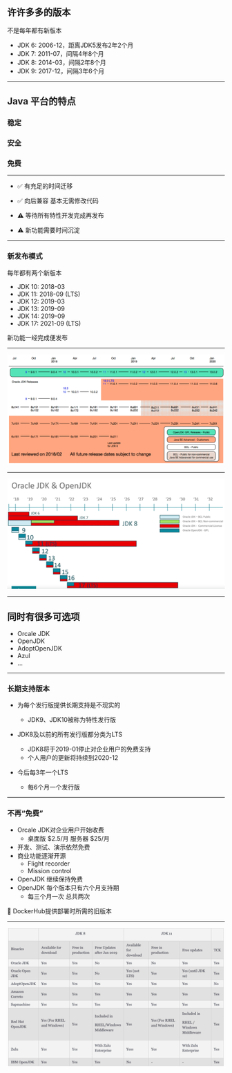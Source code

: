 ## 许许多多的版本

不是每年都有新版本

- JDK 6: 2006-12，距离JDK5发布2年2个月
- JDK 7: 2011-07，间隔4年8个月
- JDK 8: 2014-03，间隔2年8个月
- JDK 9: 2017-12，间隔3年6个月

---
<!-- .slide: class="center" -->

## Java 平台的特点

### 稳定

### 安全

### 免费

---
<!-- .slide: class="center" -->

- ✅ 有充足的时间迁移

- ✅ 向后兼容 基本无需修改代码

- ⚠️ 等待所有特性开发完成再发布

- ⚠️ 新功能需要时间沉淀

---

### 新发布模式

每年都有两个新版本

- JDK 10: 2018-03
- JDK 11: 2018-09 (LTS)
- JDK 12: 2019-03
- JDK 13: 2019-09
- JDK 14: 2019-09
- JDK 17: 2021-09 (LTS)

新功能一经完成便发布

---
<!-- .slide: class="center" -->

![java-versions](java-versions.png)

---

<!-- .slide: class="center" -->

![java-versions-2](java-versions-2.png)

---

<!-- .slide: class="center" -->

## 同时有很多可选项

- Orcale JDK
- OpenJDK
- AdoptOpenJDK
- Azul
- ...

---

### 长期支持版本

- 为每个发行版提供长期支持是不现实的
  - JDK9、JDK10被称为特性发行版

- JDK8及以前的所有发行版都分类为LTS
  - JDK8将于2019-01停止对企业用户的免费支持
  - 个人用户的更新将持续到2020-12

- 今后每3年一个LTS
  - 每6个月一个发行版

---

### 不再“免费”

- Orcale JDK对企业用户开始收费
  - 桌面版 $2.5/月 服务器 $25/月
- 开发、测试、演示依然免费
- 商业功能逐渐开源
  - Flight recorder
  - Mission control
- OpenJDK 继续保持免费
- OpenJDK 每个版本只有六个月支持期
  - 每三个月一次 总共两次

🔖 DockerHub提供部署时所需的旧版本
<!-- .element: class="fragment" -->

---

![version-compare.png](version-compare.png)

